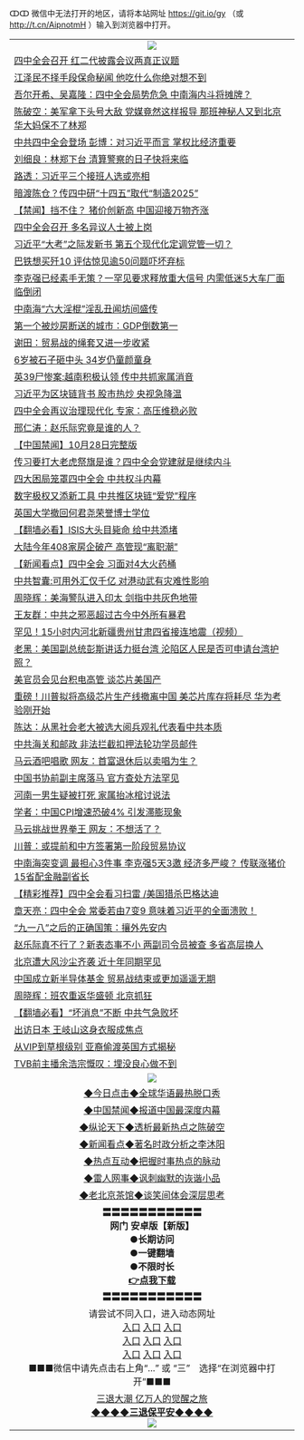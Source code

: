 ↀↀ 微信中无法打开的地区，请将本站网址 https://git.io/gy （或 http://t.cn/AipnotmH ）输入到浏览器中打开。 

<table>
   <tr>
    <td align=center><img src="https://github.com/gyhhx/image-upload/blob/master/20190822-2.jpg" /></td>
  </tr>
<tr><td align="left"><a href="https://xwood.fun/oo.aspx?name=c1089273&key=nqynnipsxfbxcbni&from=gy">四中全会召开 红二代披露会议两真正议题</a></td></tr>
<tr><td align="left"><a href="https://xwood.fun/oo.aspx?name=c922620&key=nqynnipsxfbxcbni&from=gy">江泽民不择手段保命秘闻 他吃什么你绝对想不到</a></td></tr>
<tr><td align="left"><a href="https://xwood.fun/oo.aspx?name=c1089283&key=nqynnipsxfbxcbni&from=gy">吾尔开希、吴嘉隆：四中全会局势危急 中南海内斗将摊牌？</a></td></tr>
<tr><td align="left"><a href="https://xwood.fun/oo.aspx?name=c1089260&key=nqynnipsxfbxcbni&from=gy">陈破空：美军拿下头号大敌 党媒竟然这样报导 那班神秘人又到北京 华大妈保不了林郑</a></td></tr>
<tr><td align="left"><a href="https://xwood.fun/oo.aspx?name=c1089226&key=nqynnipsxfbxcbni&from=gy">中共四中全会登场 彭博：对习近平而言 掌权比经济重要</a></td></tr>
<tr><td align="left"><a href="https://xwood.fun/oo.aspx?name=c1089235&key=nqynnipsxfbxcbni&from=gy">刘细良：林郑下台 清算警察的日子快将来临</a></td></tr>
<tr><td align="left"><a href="https://xwood.fun/oo.aspx?name=c1089114&key=nqynnipsxfbxcbni&from=gy">路透：习近平三个接班人选或亮相</a></td></tr>
<tr><td align="left"><a href="https://xwood.fun/oo.aspx?name=c1089257&key=nqynnipsxfbxcbni&from=gy">暗渡陈仓？传四中研“十四五”取代“制造2025”</a></td></tr>
<tr><td align="left"><a href="https://xwood.fun/oo.aspx?name=c1089277&key=nqynnipsxfbxcbni&from=gy">【禁闻】挡不住？ 猪价创新高 中国迎接万物齐涨</a></td></tr>
<tr><td align="left"><a href="https://xwood.fun/oo.aspx?name=c1089254&key=nqynnipsxfbxcbni&from=gy">四中全会召开 多名异议人士被上岗</a></td></tr>
<tr><td align="left"><a href="https://xwood.fun/oo.aspx?name=c1089239&key=nqynnipsxfbxcbni&from=gy">习近平“大考”之际发新书 第五个现代化定调党管一切？</a></td></tr>
<tr><td align="left"><a href="https://xwood.fun/oo.aspx?name=c1089258&key=nqynnipsxfbxcbni&from=gy">巴铁想买歼10 评估惊见逾50问题吓坏弃标</a></td></tr>
<tr><td align="left"><a href="https://xwood.fun/oo.aspx?name=c1089222&key=nqynnipsxfbxcbni&from=gy">李克强已经素手无策？一罕见要求释放重大信号 内需低迷5大车厂面临倒闭</a></td></tr>
<tr><td align="left"><a href="https://xwood.fun/oo.aspx?name=c931480&key=nqynnipsxfbxcbni&from=gy">中南海“六大淫棍”淫乱丑闻坊间盛传</a></td></tr>
<tr><td align="left"><a href="https://xwood.fun/oo.aspx?name=c1089221&key=nqynnipsxfbxcbni&from=gy">第一个被炒房断送的城市：GDP倒数第一</a></td></tr>
<tr><td align="left"><a href="https://xwood.fun/oo.aspx?name=c1089261&key=nqynnipsxfbxcbni&from=gy">谢田：贸易战的绳套又进一步收紧</a></td></tr>
<tr><td align="left"><a href="https://xwood.fun/oo.aspx?name=c1089242&key=nqynnipsxfbxcbni&from=gy">6岁被石子砸中头 34岁仍童颜童身</a></td></tr>
<tr><td align="left"><a href="https://xwood.fun/oo.aspx?name=c1089271&key=nqynnipsxfbxcbni&from=gy">英39尸惨案:越南积极认领 传中共抓家属消音</a></td></tr>
<tr><td align="left"><a href="https://xwood.fun/oo.aspx?name=c1089237&key=nqynnipsxfbxcbni&from=gy">习近平为区块链背书 股市热炒 央视急降温</a></td></tr>
<tr><td align="left"><a href="https://xwood.fun/oo.aspx?name=c1089280&key=nqynnipsxfbxcbni&from=gy">四中全会再议治理现代化 专家：高压维稳必败</a></td></tr>
<tr><td align="left"><a href="https://xwood.fun/oo.aspx?name=c1089246&key=nqynnipsxfbxcbni&from=gy">邢仁涛：赵乐际究竟是谁的人？</a></td></tr>
<tr><td align="left"><a href="https://xwood.fun/oo.aspx?name=c1089278&key=nqynnipsxfbxcbni&from=gy">【中国禁闻】10月28日完整版</a></td></tr>
<tr><td align="left"><a href="https://xwood.fun/oo.aspx?name=c1089217&key=nqynnipsxfbxcbni&from=gy">传习要打大老虎祭旗是谁？四中全会党建就是继续内斗</a></td></tr>
<tr><td align="left"><a href="https://xwood.fun/oo.aspx?name=c1089013&key=nqynnipsxfbxcbni&from=gy">四大困局笼罩四中全会 中共权斗内幕</a></td></tr>
<tr><td align="left"><a href="https://xwood.fun/oo.aspx?name=c1089270&key=nqynnipsxfbxcbni&from=gy">数字极权又添新工具 中共推区块链“爱党”程序</a></td></tr>
<tr><td align="left"><a href="https://xwood.fun/oo.aspx?name=c1089255&key=nqynnipsxfbxcbni&from=gy">英国大学撤回何君尧荣誉博士学位</a></td></tr>
<tr><td align="left"><a href="https://xwood.fun/oo.aspx?name=c1089024&key=nqynnipsxfbxcbni&from=gy">【翻墙必看】ISIS大头目毙命 给中共添堵</a></td></tr>
<tr><td align="left"><a href="https://xwood.fun/oo.aspx?name=c1089274&key=nqynnipsxfbxcbni&from=gy">大陆今年408家房企破产 高管现“离职潮”</a></td></tr>
<tr><td align="left"><a href="https://xwood.fun/oo.aspx?name=c1089279&key=nqynnipsxfbxcbni&from=gy">【新闻看点】四中全会 习面对4大火药桶</a></td></tr>
<tr><td align="left"><a href="https://xwood.fun/oo.aspx?name=c1089259&key=nqynnipsxfbxcbni&from=gy">中共智囊:可用外汇仅千亿 对港动武有灾难性影响</a></td></tr>
<tr><td align="left"><a href="https://xwood.fun/oo.aspx?name=c1089276&key=nqynnipsxfbxcbni&from=gy">周晓辉：美海警队进入印太 剑指中共灰色地带</a></td></tr>
<tr><td align="left"><a href="https://xwood.fun/oo.aspx?name=c1089275&key=nqynnipsxfbxcbni&from=gy">王友群：中共之邪恶超过古今中外所有暴君</a></td></tr>
<tr><td align="left"><a href="https://xwood.fun/oo.aspx?name=c1089007&key=nqynnipsxfbxcbni&from=gy">罕见！15小时内河北新疆贵州甘肃四省接连地震（视频）</a></td></tr>
<tr><td align="left"><a href="https://xwood.fun/oo.aspx?name=c1089272&key=nqynnipsxfbxcbni&from=gy">老黑：美国副总统彭斯讲话力挺台湾 沦陷区人民是否可申请台湾护照？</a></td></tr>
<tr><td align="left"><a href="https://xwood.fun/oo.aspx?name=c1089269&key=nqynnipsxfbxcbni&from=gy">美官员会见台积电高管 谈芯片美国产</a></td></tr>
<tr><td align="left"><a href="https://xwood.fun/oo.aspx?name=c1089223&key=nqynnipsxfbxcbni&from=gy">重磅！川普拟将高级芯片生产线撤离中国 美芯片库存将耗尽 华为考验刚开始</a></td></tr>
<tr><td align="left"><a href="https://xwood.fun/oo.aspx?name=c1089245&key=nqynnipsxfbxcbni&from=gy">陈达：从黑社会老大被选大阅兵观礼代表看中共本质</a></td></tr>
<tr><td align="left"><a href="https://xwood.fun/oo.aspx?name=c1089268&key=nqynnipsxfbxcbni&from=gy">中共海关和邮政 非法拦截扣押法轮功学员邮件</a></td></tr>
<tr><td align="left"><a href="https://xwood.fun/oo.aspx?name=c1089281&key=nqynnipsxfbxcbni&from=gy">马云酒吧唱歌 网友：首富退休后以卖唱为生？</a></td></tr>
<tr><td align="left"><a href="https://xwood.fun/oo.aspx?name=c1089126&key=nqynnipsxfbxcbni&from=gy">中国书协前副主席落马 官方查处方法罕见</a></td></tr>
<tr><td align="left"><a href="https://xwood.fun/oo.aspx?name=c1089244&key=nqynnipsxfbxcbni&from=gy">河南一男生疑被打死 家属抬冰棺讨说法</a></td></tr>
<tr><td align="left"><a href="https://xwood.fun/oo.aspx?name=c1089139&key=nqynnipsxfbxcbni&from=gy">学者：中国CPI增速恐破4% 引发滞膨现象</a></td></tr>
<tr><td align="left"><a href="https://xwood.fun/oo.aspx?name=c1089115&key=nqynnipsxfbxcbni&from=gy">马云挑战世界拳王 网友：不想活了？</a></td></tr>
<tr><td align="left"><a href="https://xwood.fun/oo.aspx?name=c1089236&key=nqynnipsxfbxcbni&from=gy">川普：或提前和中方签署第一阶段贸易协议</a></td></tr>
<tr><td align="left"><a href="https://xwood.fun/oo.aspx?name=c1088929&key=nqynnipsxfbxcbni&from=gy">中南海突变调 最担心3件事 李克强5天3邀 经济多严峻？ 传联涨猪价 15省配金融副省长</a></td></tr>
<tr><td align="left"><a href="https://xwood.fun/oo.aspx?name=c1089113&key=nqynnipsxfbxcbni&from=gy">【精彩推荐】四中全会看习扫雷 /美国猎杀巴格达迪</a></td></tr>
<tr><td align="left"><a href="https://xwood.fun/oo.aspx?name=c1089302&key=nqynnipsxfbxcbni&from=gy">章天亮：四中全会 常委若由7变9 意味着习近平的全面溃败！</a></td></tr>
<tr><td align="left"><a href="https://xwood.fun/oo.aspx?name=c1089192&key=nqynnipsxfbxcbni&from=gy">“九一八”之后的正确国策：攘外先安内</a></td></tr>
<tr><td align="left"><a href="https://xwood.fun/oo.aspx?name=c1088927&key=nqynnipsxfbxcbni&from=gy">赵乐际真不行了？新表态事不小 两副司令员被查 多省高层换人</a></td></tr>
<tr><td align="left"><a href="https://xwood.fun/oo.aspx?name=c1089263&key=nqynnipsxfbxcbni&from=gy">北京遭大风沙尘齐袭 近十年同期罕见</a></td></tr>
<tr><td align="left"><a href="https://xwood.fun/oo.aspx?name=c1089231&key=nqynnipsxfbxcbni&from=gy">中国成立新半导体基金 贸易战结束或更加遥遥无期</a></td></tr>
<tr><td align="left"><a href="https://xwood.fun/oo.aspx?name=c1088599&key=nqynnipsxfbxcbni&from=gy">周晓辉：班农重返华盛顿 北京抓狂</a></td></tr>
<tr><td align="left"><a href="https://xwood.fun/oo.aspx?name=c1088709&key=nqynnipsxfbxcbni&from=gy">【翻墙必看】“坏消息”不断 中共气急败坏</a></td></tr>
<tr><td align="left"><a href="https://xwood.fun/oo.aspx?name=c1089028&key=nqynnipsxfbxcbni&from=gy">出访日本 王岐山这身衣服成焦点</a></td></tr>
<tr><td align="left"><a href="https://xwood.fun/oo.aspx?name=c1089136&key=nqynnipsxfbxcbni&from=gy">从VIP到草根级别 亚裔偷渡英国方式揭秘</a></td></tr>
<tr><td align="left"><a href="https://xwood.fun/oo.aspx?name=c1089282&key=nqynnipsxfbxcbni&from=gy">TVB前主播余浩宗慨叹：埋没良心做不到</a></td></tr>

   <tr>
    <td align=center><img src="https://github.com/gyhhx/image-upload/blob/master/ogate-c.JPG" /></td>
  </tr>
   <tr>
   <td align=center> 
<a href="https://tru28th.xwood.fun/oo.aspx?name=c816850&key=nqynnipsxfbxcbni&from=gy&tag=9877">◆今日点击◆全球华语最热脱口秀</a><br/>
    </td>
  </tr>
  <tr>
  <td align=center>
<a href="https://tru28th.xwood.fun/oo.aspx?name=c816860&key=nqynnipsxfbxcbni&from=gy&tag=99733110">◆中国禁闻◆报道中国最深度内幕</a><br/>
   </tr>
  <tr>
     <td align=center>
<a href="https://tru28th.xwood.fun/oo.aspx?name=c816855&key=nqynnipsxfbxcbni&from=gy&tag=997110">◆纵论天下◆透析最新热点之陈破空</a><br/>
   </tr>
   <tr>
      <td align=center>
<a href="https://tru28th.xwood.fun/oo.aspx?name=c838308&key=nqynnipsxfbxcbni&from=gy&tag=9973110">◆新闻看点◆著名时政分析之李沐阳</a><br/>
   </tr>
   <tr>
     <td align=center>
<a href="https://tru28th.xwood.fun/oo.aspx?name=c816852&key=nqynnipsxfbxcbni&from=gy&tag=9733110">◆热点互动◆把握时事热点的脉动</a><br/>
   </tr>
   <tr>
      <td align=center>
<a href="https://tru28th.xwood.fun/oo.aspx?name=c816694&key=nqynnipsxfbxcbni&from=gy&tag=93310">◆雷人网事◆讽刺幽默的诙谐小品</a><br/>
   </tr>
   <tr>
    <td align=center>
<a href="https://tru28th.xwood.fun/oo.aspx?name=c816650&key=nqynnipsxfbxcbni&from=gy&tag=9973110">◆老北京茶馆◆谈笑间体会深层思考</a><br/>
   </tr>
  <tr>
    <td align=center>
 <b>〓〓〓〓〓〓〓〓〓〓〓<br/>网门 安卓版【新版】<br/> ●长期访问<br/> ●一键翻墙<br/>  ●不限时长<br/> 
 <a href="https://share.weiyun.com/5tym2kI">👉<b>点我下载</a><br/>〓〓〓〓〓〓〓〓〓〓〓<br/>
    </td>
    </tr>
   <tr>
    <td align=center>请尝试不同入口，进入动态网址<br/>
      <a href="https://s3.us-east-2.amazonaws.com/ogateo/show.htm">入口</a>
      <a href="https://s3.ca-central-1.amazonaws.com/ogatec/show.htm">入口</a>
      <a href="https://s3.ap-southeast-2.amazonaws.com/ogatey/show.htm">入口</a><br/>
      <a href="https://s3.ap-northeast-2.amazonaws.com/ogates/show.htm">入口</a>
      <a href="https://s3.eu-central-1.amazonaws.com/ogatef/show.htm">入口</a>
      <a href="https://s3.ap-south-1.amazonaws.com/ogatem/show.htm">入口</a><br/>
      <a href="https://s3-us-west-1.amazonaws.com/ogaten/show.htm">入口</a>
      <a href="https://s3.eu-west-2.amazonaws.com/ogatel/show.htm">入口</a>
      <a href="https://s3.ap-northeast-1.amazonaws.com/ogatet/show.htm">入口</a><br/>
      ■■■微信中请先点击右上角“...” 或 “三”　选择“在浏览器中打开”■■■<b><br/>
    </td>
  </tr>
  <tr>  
  <td align=center>
  <a href="https://tru28th.xwood.fun/oo.aspx?name=c894205&key=nqynnipsxfbxcbni&from=gy&tag=9973110">三退大潮 亿万人的觉醒之旅</a><br/>
      <a href="https://tru28th.xwood.fun/oo.aspx?name=ogQuit.aspx&key=nqynnipsxfbxcbni&from=gy"><b>◆◆◆◆三退保平安◆◆◆◆<br/></a>
      <img src="https://github.com/gyhhx/image-upload/blob/master/3t.jpg" /><br/>
      </td>
  </tr>
</table>


